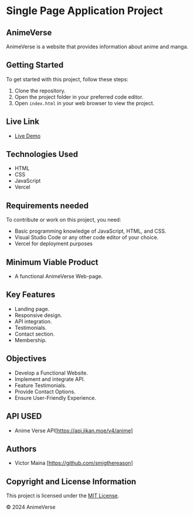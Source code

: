 # Single Page Application Project

## AnimeVerse

AnimeVerse is a website that provides information about anime and manga.

## Getting Started
To get started with this project, follow these steps:
1. Clone the repository.
2. Open the project folder in your preferred code editor.
3. Open `index.html` in your web browser to view the project.

## Live Link
- [Live Demo](https://anime-verse-nu.vercel.app/)

## Technologies Used
- HTML
- CSS
- JavaScript
- Vercel

## Requirements needed
To contribute or work on this project, you need:
- Basic programming knowledge of JavaScript, HTML, and CSS.
- Visual Studio Code or any other code editor of your choice.
- Vercel for deployment purposes

## Minimum Viable Product
- A functional AnimeVerse Web-page.

## Key Features
- Landing page.
- Responsive design.
- API integration.
- Testimonials.
- Contact section.
- Membership.


## Objectives
- Develop a Functional Website.
- Implement and integrate API.
- Feature Testimonials. 
- Provide Contact Options.
- Ensure User-Friendly Experience. 




## API USED
- Anime Verse API[https://api.jikan.moe/v4/anime]


## Authors

- Victor Maina [https://github.com/smigthereason]



## Copyright and License Information
This project is licensed under the [MIT License](LICENSE).

© 2024 AnimeVerse
